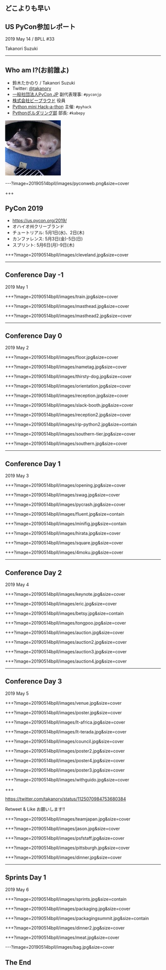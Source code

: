 ## どこよりも早い

## US PyCon参加レポート

2019 May 14 / BPLL #33

Takanori Suzuki

---

## Who am I?(お前誰よ)

* 鈴木たかのり / Takanori Suzuki
* Twitter: [@takanory](https://twitter.com/takanory)
* [一般社団法人PyCon JP](https://www.pycon.jp) 副代表理事: `#pyconjp`
* [株式会社ビープラウド](https://www.beproud.jp) 役員
* [Python mini Hack-a-thon](https://pyhack.connpass.com/) 主催: `#pyhack`
* [Pythonボルダリング部](https://kabepy.connpass.com/) 部長: `#kabepy`

![takanory](assets/images/kurokuri.jpg)

---?image=20190514bpll/images/pyconweb.png&size=cover

+++

## PyCon 2019

* https://us.pycon.org/2019/
* オハイオ州クリーブランド
* チュートリアル: 5月1日(水)、2日(木)
* カンファレンス: 5月3日(金)-5日(日)
* スプリント: 5月6日(月)-9日(木)

+++?image=20190514bpll/images/cleveland.jpg&size=cover

---

## Conference Day -1

2019 May 1

+++?image=20190514bpll/images/train.jpg&size=cover

+++?image=20190514bpll/images/masthead.jpg&size=cover

+++?image=20190514bpll/images/masthead2.jpg&size=cover

---

## Conference Day 0

2019 May 2

+++?image=20190514bpll/images/floor.jpg&size=cover

+++?image=20190514bpll/images/nametag.jpg&size=cover

+++?image=20190514bpll/images/thirsty-dog.jpg&size=cover

+++?image=20190514bpll/images/orientation.jpg&size=cover

+++?image=20190514bpll/images/reception.jpg&size=cover

+++?image=20190514bpll/images/slack-booth.jpg&size=cover

+++?image=20190514bpll/images/reception2.jpg&size=cover

+++?image=20190514bpll/images/rip-python2.jpg&size=contain

+++?image=20190514bpll/images/southern-tier.jpg&size=cover

+++?image=20190514bpll/images/southern.jpg&size=cover

---

## Conference Day 1

2019 May 3

+++?image=20190514bpll/images/opening.jpg&size=cover

+++?image=20190514bpll/images/swag.jpg&size=cover

+++?image=20190514bpll/images/pycrash.jpg&size=cover

+++?image=20190514bpll/images/fluent.jpg&size=contain

+++?image=20190514bpll/images/minifig.jpg&size=contain

+++?image=20190514bpll/images/hirata.jpg&size=cover

+++?image=20190514bpll/images/square.jpg&size=cover

+++?image=20190514bpll/images/4moku.jpg&size=cover

---

## Conference Day 2

2019 May 4

+++?image=20190514bpll/images/keynote.jpg&size=cover

+++?image=20190514bpll/images/eric.jpg&size=cover

+++?image=20190514bpll/images/betsy.jpg&size=contain

+++?image=20190514bpll/images/tongpoo.jpg&size=cover

+++?image=20190514bpll/images/auction.jpg&size=cover

+++?image=20190514bpll/images/auction2.jpg&size=cover

+++?image=20190514bpll/images/auction3.jpg&size=cover

+++?image=20190514bpll/images/auction4.jpg&size=cover

---

## Conference Day 3

2019 May 5

+++?image=20190514bpll/images/venue.jpg&size=cover

+++?image=20190514bpll/images/poster.jpg&size=cover

+++?image=20190514bpll/images/lt-africa.jpg&size=cover

+++?image=20190514bpll/images/lt-terada.jpg&size=cover

+++?image=20190514bpll/images/council.jpg&size=cover

+++?image=20190514bpll/images/poster2.jpg&size=cover

+++?image=20190514bpll/images/poster4.jpg&size=cover

+++?image=20190514bpll/images/poster3.jpg&size=cover

+++?image=20190514bpll/images/withguido.jpg&size=cover

+++

https://twitter.com/takanory/status/1125070984753680384

Retweet & Like お願いします!!


+++?image=20190514bpll/images/teamjapan.jpg&size=cover

+++?image=20190514bpll/images/jason.jpg&size=cover

+++?image=20190514bpll/images/psfstaff.jpg&size=cover

+++?image=20190514bpll/images/pittsburgh.jpg&size=cover

+++?image=20190514bpll/images/dinner.jpg&size=cover

---

## Sprints Day 1

2019 May 6

+++?image=20190514bpll/images/sprints.jpg&size=contain

+++?image=20190514bpll/images/packaging.jpg&size=cover

+++?image=20190514bpll/images/packagingsummit.jpg&size=contain

+++?image=20190514bpll/images/dinner2.jpg&size=cover

+++?image=20190514bpll/images/meat.jpg&size=cover

---?image=20190514bpll/images/bag.jpg&size=cover

## The End


